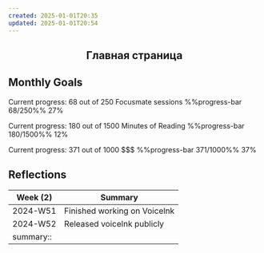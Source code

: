 ```yaml
---
created: 2025-01-01T20:35
updated: 2025-01-01T20:54
---
```

<div style="text-align: center;">
  <h2>Главная страница</h2>
</div>

## Monthly Goals

Current progress: 68 out of 250 Focusmate sessions %%progress-bar 68/250%% 27%

Current progress: 180 out of 1500 Minutes of Reading %%progress-bar 180/1500%% 12%

Current progress: 371 out of 1000 $$$ %%progress-bar 371/1000%% 37%

## Reflections

| Week (2)   | Summary                     |
|------------|-----------------------------|
| 2024-W51   | Finished working on Voicelnk |
| 2024-W52   | Released voicelnk publicly  |
| summary::  |                             |